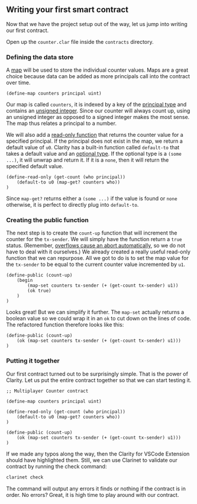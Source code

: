 ## Writing your first smart contract

Now that we have the project setup out of the way, let us jump into writing our
first contract.

Open up the `counter.clar` file inside the `contracts` directory.

### Defining the data store

A [map](ch04-03-maps.md) will be used to store the individual counter values.
Maps are a great choice because data can be added as more principals call into
the contract over time.

```Clarity,{"nonplayable":true}
(define-map counters principal uint)
```

Our map is called `counters`, it is indexed by a key of the
[principal type](ch02-01-primitive-types.md#principals) and contains an
[unsigned integer](ch02-01-primitive-types.md#unsigned-integers). Since our
counter will always count up, using an unsigned integer as opposed to a signed
integer makes the most sense. The map thus relates a principal to a number.

We will also add a [read-only function](ch05-03-read-only-functions.md) that
returns the counter value for a specified principal. If the principal does not
exist in the map, we return a default value of `u0`. Clarity has a built-in
function called `default-to` that takes a default value and an
[optional type](ch02-03-composite-types.md#optionals). If the optional type is a
`(some ...)`, it will unwrap and return it. If it is a `none`, then it will
return the specified default value.

```Clarity,{"nonplayable":true}
(define-read-only (get-count (who principal))
	(default-to u0 (map-get? counters who))
)
```

Since `map-get?` returns either a `(some ...)` if the value is found or `none`
otherwise, it is perfect to directly plug into `default-to`.

### Creating the public function

The next step is to create the `count-up` function that will increment the
counter for the `tx-sender`. We will simply have the function return a `true`
status. (Remember,
[overflows cause an abort automatically](ch00-00-introduction.md#clarity-guards-against-overflow-and-underflows),
so we do not have to deal with it ourselves.) We already created a really useful
read-only function that we can repurpose. All we got to do is to set the map
value for the `tx-sender` to be equal to the current counter value incremented
by `u1`.

```Clarity,{"nonplayable":true}
(define-public (count-up)
	(begin
		(map-set counters tx-sender (+ (get-count tx-sender) u1))
		(ok true)
	)
)
```

Looks great! But we can simplify it further. The `map-set` actually returns a
boolean value so we could wrap it in an `ok` to cut down on the lines of code.
The refactored function therefore looks like this:

```Clarity,{"nonplayable":true}
(define-public (count-up)
	(ok (map-set counters tx-sender (+ (get-count tx-sender) u1)))
)
```

### Putting it together

Our first contract turned out to be surprisingly simple. That is the power of
Clarity. Let us put the entire contract together so that we can start testing
it.

```Clarity
;; Multiplayer Counter contract

(define-map counters principal uint)

(define-read-only (get-count (who principal))
	(default-to u0 (map-get? counters who))
)

(define-public (count-up)
	(ok (map-set counters tx-sender (+ (get-count tx-sender) u1)))
)
```

If we made any typos along the way, then the Clarity for VSCode Extension should
have highlighted them. Still, we can use Clarinet to validate our contract by
running the check command:

```bash
clarinet check
```

The command will output any errors it finds or nothing if the contract is in
order. No errors? Great, it is high time to play around with our contract.
